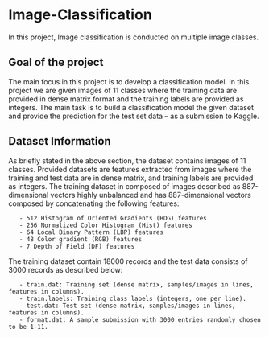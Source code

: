 # Image-Classification
In this project, Image classification is conducted on multiple image classes.

## Goal of the project

 The main focus in this project is to develop a classification model. In this project we are given images of 11 classes where the training data are provided in dense matrix format and the training labels are provided as integers. The main task is to build a classification model the given dataset and provide the prediction for the test set data – as a submission to Kaggle. 


## Dataset Information

As briefly stated in the above section, the dataset contains images of 11 classes. Provided datasets are features extracted from images where the training and test data are in dense matrix, and training labels are provided as integers. The training dataset in composed of images described as 887-dimensional vectors highly unbalanced and has 887-dimensional vectors composed by concatenating the following features: 

       - 512 Histogram of Oriented Gradients (HOG) features 
       - 256 Normalized Color Histogram (Hist) features
       - 64 Local Binary Pattern (LBP) features 
       - 48 Color gradient (RGB) features 
       - 7 Depth of Field (DF) features 

The training dataset contain 18000 records and the test data consists of 3000 records as described below: 

       - train.dat: Training set (dense matrix, samples/images in lines, features in columns). 
       - train.labels: Training class labels (integers, one per line). 
       - test.dat: Test set (dense matrix, samples/images in lines, features in columns). 
       - format.dat: A sample submission with 3000 entries randomly chosen to be 1-11. 




